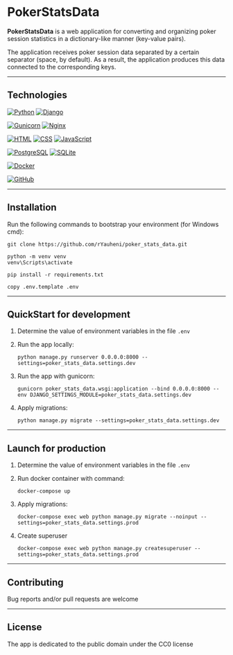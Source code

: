 # PokerStatsData

**PokerStatsData** is a web application for converting and organizing poker session statistics in a dictionary-like
manner (key-value pairs).

The application receives poker session data separated by a certain separator (space, by default). As a result, the
application produces this data connected to the corresponding keys.
___

## Technologies

[![Python](https://img.shields.io/badge/Python-3.10-%23FFD040?logo=python&logoColor=white&labelColor=%23376E9D)](https://www.python.org/downloads/release/python-31012/)
[![Django](https://img.shields.io/badge/Django-4.2-%232BA977?logo=django&logoColor=white&labelColor=%23092E20)](https://www.djangoproject.com/)

[![Gunicorn](https://img.shields.io/badge/Gunicorn-%23479946?logo=gunicorn&logoColor=white&labelColor=%23293133)](https://gunicorn.org/)
[![Nginx](https://img.shields.io/badge/Nginx-%23009639?logo=nginx&logoColor=white&labelColor=%23293133)](https://nginx.org/)

[![HTML](https://img.shields.io/badge/HTML-%23E44D25?logoColor=white&labelColor=%23293133&logo=html5)](https://developer.mozilla.org/en-US/docs/Web/HTML)
[![CSS](https://img.shields.io/badge/CSS-%23214CE5?logoColor=white&labelColor=%23293133&logo=css3)](https://developer.mozilla.org/en-US/docs/Web/CSS)
[![JavaScript](https://img.shields.io/badge/JavaScript-%23FFD83A?logoColor=white&labelColor=%23293133&logo=javascript)](https://developer.mozilla.org/en-US/docs/Web/JavaScript)

[![PostgreSQL](https://img.shields.io/badge/PostgreSQL-%232F6792?logoColor=white&labelColor=%23293133&logo=postgresql)](https://www.postgresql.org/)
[![SQLite](https://img.shields.io/badge/SQLite-%23003156?logoColor=white&labelColor=%23293133&logo=sqlite)](https://www.sqlite.org/)

[![Docker](https://img.shields.io/badge/Docker-%232496ED?logo=docker&logoColor=white&labelColor=%23293133)](https://www.docker.com/)

[![GitHub](https://img.shields.io/badge/GitHub-%23000000?logoColor=white&labelColor=%23293133&logo=github)](https://github.com/)

___

## Installation

Run the following commands to bootstrap your environment (for Windows cmd):

```commandline
git clone https://github.com/rYauheni/poker_stats_data.git

python -m venv venv
venv\Scripts\activate

pip install -r requirements.txt

copy .env.template .env

```

___

## QuickStart for development

1. Determine the value of environment variables in the file `.env`


2. Run the app locally:

   ```commandline
   python manage.py runserver 0.0.0.0:8000 --settings=poker_stats_data.settings.dev
   ```

3. Run the app with gunicorn:

   ```commandline
   gunicorn poker_stats_data.wsgi:application --bind 0.0.0.0:8000 --env DJANGO_SETTINGS_MODULE=poker_stats_data.settings.dev
   ```

4. Apply migrations:

    ```commandline
    python manage.py migrate --settings=poker_stats_data.settings.dev
    ```

___

## Launch for production

1. Determine the value of environment variables in the file `.env`


2. Run docker container with command:

    ```commandline
    docker-compose up
    ```

3. Apply migrations:

    ```commandline
    docker-compose exec web python manage.py migrate --noinput --settings=poker_stats_data.settings.prod
    ```

4. Create superuser

    ```commandline
    docker-compose exec web python manage.py createsuperuser --settings=poker_stats_data.settings.prod
    ```

 ___

## Contributing

Bug reports and/or pull requests are welcome
___

## License

The app is dedicated to the public domain under the CC0 license